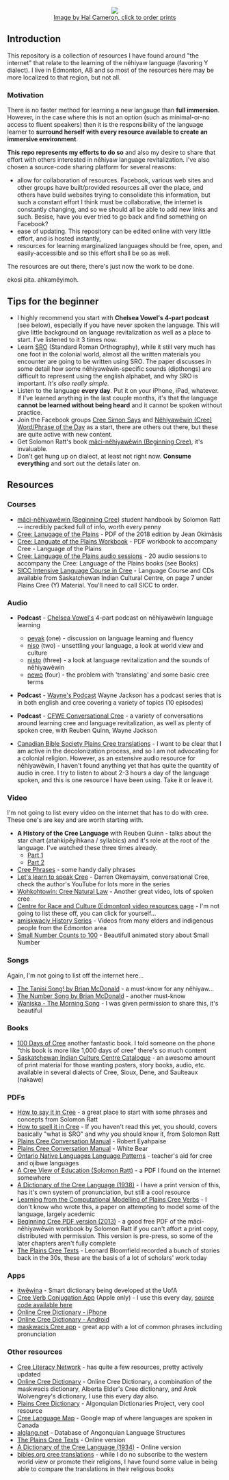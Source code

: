 <p align="center">
  <a href="http://www.halcameron.ca/2018/04/02/asonamakewin/" target="_blank" title="Order this print from Hal Cameron">
  <img src="http://www.halcameron.ca/wp-content/uploads/2018/04/Share-Your-Gift-NEW-Web.jpg">
    <br />Image by Hal Cameron, click to order prints
 </a>
</p>

## Introduction
This repository is a collection of resources I have found around "the internet" that relate to 
the learning of the nêhiyaw language (favoring Y dialect). I live in Edmonton, AB and so most of
the resources here may be more localized to that region, but not all.

### Motivation
There is no faster method for learning a new langauge than **full immersion**. However, in the case where this
is not an option (such as minimal-or-no access to fluent speakers) then it is the responsibility of the
language learner to **surround herself with every resource available to create an immersive
environment**.

**This repo represents my efforts to do so** and also my desire to share that effort with
others interested in nêhiyaw language revitalization. I've also chosen a source-code sharing platform for
several reasons:

 * allow for collaboration of resources. Facebook, various web sites and other groups have built/provided
   resources all over the place, and others have build websites trying to consolidate this information, but
   such a constant effort I think must be collaborative, the internet is constantly changing, and so we
   should all be able to add new links and such. Besise, have you ever tried to go back and find something on Facebook?
 * ease of updating. This repository can be edited online with very little effort, and is hosted instantly,
 * resources for learning marginalized languages should be free, open, and easily-accessible and so this effort shall be so as well.


The resources are out there, there's just now the work to be done.

ekosi pita. ahkamêyimoh.

## Tips for the beginner

 * I highly recommend you start with **Chelsea Vowel's 4-part podcast** (see below), especially if
 you have never spoken the language. This will give little background on language revitalization as
 well as a place to start. I've listened to it 3 times now.
 * Learn [SRO][1] (Standard Roman Orthography), while it still very much has one foot in the
 colonial world, almost all the written materials you encounter are going to be written using SRO.
 The paper discusses in some detail how some nêhiyawêwin-specific sounds (dipthongs) are difficult
 to represent using the english alphabet, and why SRO is important. *It's also really simple.*
 * Listen to the language **every day**. Put it on your iPhone, iPad, whatever. If I've learned
 anything in the last couple months, it's that the language **cannot be learned without being
 heard** and it cannot be spoken without practice.
 * Join the Facebook groups [Cree Simon Says][2] and [Nêhiyawêwin (Cree) Word/Phrase of the Day][3]
 as a start, there are others out there, but these are quite active with new content.
 * Get Solomon Ratt's book [mâci-nêhiyawêwin (Beginning Cree)](https://www.amazon.ca/Beginning-Cree-Solomon-Ratt/dp/0889774358), it's invaluable.
 * Don't get hung up on dialect, at least not right now. **Consume everything** and sort out the
 details later on.

[1]: http://resources.atlas-ling.ca/media/How_To_Spell_It_In_Cree-Standard_Orthography-Plains-Cree.pdf
[2]: https://www.facebook.com/groups/380099328844547/
[3]: https://www.facebook.com/groups/18414147673/

## Resources

### Courses
 * [mâci-nêhiyawêwin (Beginning Cree)](https://www.amazon.ca/Beginning-Cree-Solomon-Ratt/dp/0889774358) student handbook by Solomon Ratt -- incredibly packed full of info, worth every penny
 * [Cree: Lanugage of the Plains](https://ourspace.uregina.ca/bitstream/handle/10294/8401/Cree%20Language%20of%20the%20Plains%20PDF.pdf?sequence=3&isAllowed=y) - PDF of the 2018 edition by Jean Okimâsis
 * [Cree: Languate of the Plains Workbook](https://ourspace.uregina.ca/bitstream/handle/10294/8401/Cree%20Language%20of%20the%20Plains%20Workbook%20PDF.pdf?sequence=6&isAllowed=y) - PDF workbook to accompany Cree - Language of the Plains
 * [Cree: Language of the Plains audio sessions](https://soundcloud.com/user-682953202/sets/cree-language-playlist-ii) - 20 audio sessions to accompany the Cree: Language of the Plains books (see Books)
 * [SICC Intensive Language Course in Cree](/resources/SICC-ProductPriceList.pdf) - Language Course and CDs available from Saskatchewan Indian Cultural Centre, on page 7 under Plains Cree (Y) Material. You'll need to call SICC to order.


### Audio

 * **Podcast** - [Chelsea Vowel's](http://apihtawikosisan.com/) 4-part podcast on nêhiyawêwin language learning
   - [peyak](https://soundcloud.com/m-tis-in-space/unsettling-your-language-peyak-1) (one) - discussion on language learning and fluency
   - [niso](https://soundcloud.com/m-tis-in-space/unsettling-your-language-niso-2) (two) - unsettling your language, a look at world view and culture
   - [nisto](https://soundcloud.com/m-tis-in-space/unsettling-your-language-nisto-3) (three) - a look at language revitalization and the sounds of nêhiyawêwin
   - [newo](https://soundcloud.com/m-tis-in-space/unsettling-your-language-newo-4) (four) - the problem with 'translating' and some basic cree terms

 * **Podcast** - [Wayne's Podcast](https://www.podomatic.com/podcasts/nehiyaw30) Wayne Jackson has a podcast series that is in both english and cree covering a
 variety of topics (10 episodes)

 * **Podcast** - [CFWE Conversational Cree](https://soundcloud.com/convocree) - a variety of conversations around
 learning cree and language revitalization, as well as plenty of spoken cree, with Reuben Quinn, Wayne Jackson

 * [Canadian Bible Society Plains Cree translations](http://www.biblesociety.ca/translation/cree-plains.html) - I want to be clear that I am active in the decolonization process, and so I am not advocating for a colonial religion. However, as an extensive audio resource for nêhiyawêwin, I haven't found anything yet that has quite the quantity of audio in cree. I try to listen to about 2-3 hours a day of the language spoken, and this is one resource I have been using. Take it or leave it.

### Video
I'm not going to list every video on the internet that has to do with cree. These one's are key and
are worth starting with.

 * **A History of the Cree Language** with Reuben Quinn - talks about the star chart (atahkipêyihkana / syllabics) and it's role at the root of the language. I've watched these three times already.
   - [Part 1](https://www.youtube.com/watch?v=CpvuED_hJTM)
   - [Part 2](https://www.youtube.com/watch?v=PuHofizOjiY)
 * [Cree Phrases](https://www.youtube.com/channel/UCINEc-0LPsQ5Me2dR-LiW6w) - some handy daily phrases
 * [Let's learn to speak Cree](https://www.youtube.com/watch?v=xTZPoG-sJnU) - Darren Okemaysim, conversational Cree, check the author's YouTube for lots more in the series
 * [Wohkohtowin: Cree Natural Law](https://www.youtube.com/watch?v=NTXMrn2BZB0) - Another great video, lots of spoken cree
 * [Centre for Race and Culture (Edmonton) video resources page](https://cfrac.com/nehiyaw-language-lessons/nehiyaw-language-video-resources/) - I'm not going to list these off, you can click for yourself...
 * [amiskwaciy History Series](https://www.youtube.com/channel/UCpX39TGNOgZvrhTMOnrilIg/videos) - Videos from many elders and indigenous people from the Edmonton area
 * [Small Number Counts to 100](https://www.youtube.com/watch?v=kthi--SH2Nk) - Beautifull animated story about Small Number 


### Songs
Again, I'm not going to list off the internet here...

 * [The Tanisi Song! by Brian McDonald](https://www.youtube.com/watch?v=nPKEjlCQq_U) - a must-know for any nêhiyaw...
 * [The Number Song by Brian McDonald](https://www.youtube.com/watch?v=zi2wmz_SxzI&feature=youtu.be) - another must-know
 * [Waniska - The Morning Song](https://www.youtube.com/watch?v=QQZAgSpB5T4) - I was given permission to share this, it's beautiful

### Books
 * [100 Days of Cree](https://uofrpress.ca/Books/9/100-Days-of-Cree) another fantastic book. I told someone
 on the phone "this book is more like 1,000 days of cree" there's so much content
 * [Saskatchewan Indian Culture Centre Catalogue](http://www.sicc.sk.ca/fckimages/file/LearningOutlet/SICCProductPriceList%20-%202010.pdf) - an awesome amount of print material for those wanting posters, story books, audio, etc. available in several dialects of Cree, Sioux, Dene, and Saulteaux (nakawe)

### PDFs

 * [How to say it in Cree](/resources/how-to-say-it-in-cree.pdf) - a great place to start with some phrases and concepts from Solomon Ratt
 * [How to spell it in Cree](http://resources.atlas-ling.ca/media/How_To_Spell_It_In_Cree-Standard_Orthography-Plains-Cree.pdf) - If you haven't read this yet, you should, covers basically "what is SRO" and why you should know it, from Solomon Ratt
 * [Plains Cree Conversation Manual](http://atlas-ling.ca/pdf/Beardys-Plains%20CreeConversation.pdf) - Robert Eyahpaise
 * [Plains Cree Conversation Manual](http://atlas-ling.ca/pdf/CONVERSATION_White_Bear_Plains_Cree.pdf) - White Bear
 * [Ontario Native Languages Language Patterns](http://www.npsc.ca/media/5715/native%20language%20curriculum%20grades%201%20-%2012.pdf) - teacher's aid for cree and ojibwe languages
 * [A Cree View of Education (Solomon Ratt)](/resources/a-cree-view-of-education.pdf) - a PDF I found on the internet somewhere
 * [A Dictionary of the Cree Language (1938)](/resources/a-dictionary-of-the-cree-language.pdf) - I have a print version of this, has it's own system of pronunciation, but still a cool resource
 * [Learning from the Computational Modelling of Plains Cree Verbs](/resources/cree-morphologhy-verbs.pdf) - I don't know who wrote this, a paper on attempting to model some of the language, largely acedemic
 * [Beginning Cree PDF version (2013)](/resources/cree-text-2013-edition.pdf) - a good free PDF of the mâci-nêhiyawêwin workbook by Solomon Ratt if you can't affort a print copy, distributed with permission. This version is pre-press, so some of the later chapters aren't fully complete
 * [The Plains Cree Texts](/resources/plains-cree-texts-bloomfield.pdf) - Leonard Bloomfield recorded a bunch of stories back in the 30s, these are the basis of a lot of scholars' work today

 
### Apps
 * [itwêwina](http://altlab.ualberta.ca/itwewina/) - Smart dictionary being developed at the UofA
 * [Cree Verb Conjugation App](https://nistosap.wordpress.com/) (Apple only) - I use this every day, [source code available here](https://github.com/nehiyawetan)
 * [Online Cree Dictionary - iPhone](http://itunes.apple.com/us/app/creedictionary/id381010402?mt=8)
 * [Online Cree Dictionary - Android](https://play.google.com/store/apps/details?id=ca.Intellimedia.CreeDictionary)
 * [maskwacis Cree app](https://itunes.apple.com/ca/app/maskwacis-cree/id804404251?mt=8) - great app with a lot of common phrases including pronunciation


### Other resources
 * [Cree Literacy Network](http://creeliteracy.org/) - has quite a few resources, pretty actively updated
 * [Online Cree Dictionary](http://www.creedictionary.com/) - Online Cree Dictionary, a combination of the maskwacis dictionary, Alberta Elder's Cree dictionary, and Arok Wolvengrey's dictionary, I use this every day also.
 * [Plains Cree Dictionary](https://dictionary.plainscree.atlas-ling.ca/#/browse) - Algonquian Dictionaries Project, very cool resource
 * [Cree Language Map](https://www.google.com/maps/d/u/0/viewer?ll=54.953130162855594%2C-105.19868719375&z=6&mid=1KQcuBlf6nALH6J1MC_DI0q-sG7A) - Google map of where languages are spoken in Canada
 * [alglang.net](http://alglang.net/) - Database of Angonquian Language Structures
 * [The Plains Cree Texts](https://archive.org/details/rosettaproject_crk_vertxt-2) - Online version
 * [A Dictionary of the Cree Language (1934)](https://archive.org/details/adictionarycree00watkgoog) - Online version
 * [bibles.org cree translations](https://bibles.org/crk-PCSBR/Mark/1) - while I do no subscribe to the western world view or promote their religions, I have found some value in being able to compare the translations in their religious books
